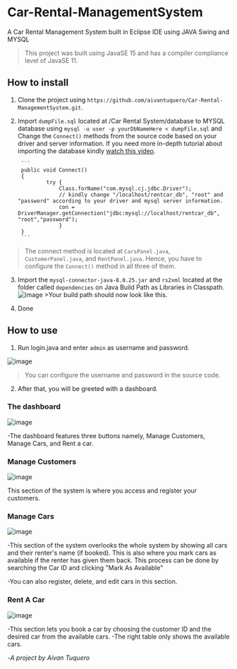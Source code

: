 # Car-Rental-ManagementSystem
A Car Rental Management System built in Eclipse IDE using JAVA Swing and MYSQL


> This project was built using JavaSE 15 and has a compiler compliance level of JavaSE 11.


## How to install

1. Clone the project using `https://github.com/aivantuquero/Car-Rental-ManagementSystem.git`.

2. Import `dumpFile.sql` located at /Car Rental System/database to MYSQL database using `mysql -u user -p yourDbNameHere < dumpFile.sql` and Change the `Connect()` methods from the source code based on your driver and server information. If you need more in-depth tutorial about importing the database kindly [watch this video](https://youtu.be/BsKXzm6qbcM).

        ```
        public void Connect()
        {
                try {
                    Class.forName("com.mysql.cj.jdbc.Driver");
                    // kindly change "/localhost/rentcar_db", "root" and "password" according to your driver and mysql server information.
                    con = DriverManager.getConnection("jdbc:mysql://localhost/rentcar_db", "root","password");
                    }
        }            
        ``` 
>The connect method is located at `CarsPanel.java`, `CustomerPanel.java`, and `RentPanel.java`. Hence, you have to configure the `Connect()` method in all three of them.

3. Import the `mysql-connector-java-8.0.25.jar` and `rs2xml` located at the folder called `dependencies` on Java Build Path as Libraries in Classpath.
        ![image](https://user-images.githubusercontent.com/54162088/121796911-49593d80-cc4f-11eb-8eb5-a22ebd9117f7.png)
        >Your build path should now look like this.

4. Done



## How to use

1. Run login.java and enter `admin` as username and password.

![image](https://user-images.githubusercontent.com/54162088/121797149-08fabf00-cc51-11eb-85cb-17bf9a5fb65f.png)

>You can configure the username and password in the source code.

2. After that, you will be greeted with a dashboard.
     
        
### The dashboard

![image](https://user-images.githubusercontent.com/54162088/121797234-8e7e6f00-cc51-11eb-9f26-65e7bd50e325.png)

-The dashboard features three buttons namely, Manage Customers, Manage Cars, and Rent a car.

### Manage Customers
![image](https://user-images.githubusercontent.com/54162088/121797475-ebc6f000-cc52-11eb-8c9c-79c3a68fac43.png)

This section of the system is where you access and register your customers.

### Manage Cars
![image](https://user-images.githubusercontent.com/54162088/121797503-2df03180-cc53-11eb-80f4-65fd2facbbad.png)

-This section of the system overlooks the whole system by showing all cars and their renter's name (if booked). This is also where you mark cars as available if the renter has given them back. This process can be done by searching the Car ID and clicking "Mark As Available"

-You can also register, delete, and edit cars in this section.

### Rent A Car
![image](https://user-images.githubusercontent.com/54162088/121798447-08febd00-cc59-11eb-86e8-30a7a28ab889.png)

-This section lets you book a car by choosing the customer ID and the desired car from the available cars.
-The right table only shows the available cars.

-*A project by Aivan Tuquero*


